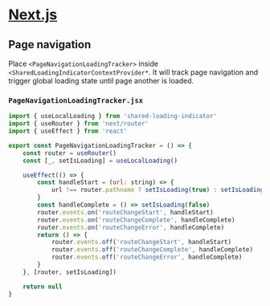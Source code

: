 # [Next.js](https://nextjs.org/)

## Page navigation

Place `<PageNavigationLoadingTracker>` inside `<SharedLoadingIndicatorContextProvider*`. It will track page navigation and trigger global loading state until page another is loaded.

### `PageNavigationLoadingTracker.jsx`

```jsx
import { useLocalLoading } from 'shared-loading-indicator'
import { useRouter } from 'next/router'
import { useEffect } from 'react'

export const PageNavigationLoadingTracker = () => {
	const router = useRouter()
	const [_, setIsLoading] = useLocalLoading()

	useEffect(() => {
		const handleStart = (url: string) => {
			url !== router.pathname ? setIsLoading(true) : setIsLoading(false)
		}
		const handleComplete = () => setIsLoading(false)
		router.events.on('routeChangeStart', handleStart)
		router.events.on('routeChangeComplete', handleComplete)
		router.events.on('routeChangeError', handleComplete)
		return () => {
			router.events.off('routeChangeStart', handleStart)
			router.events.off('routeChangeComplete', handleComplete)
			router.events.off('routeChangeError', handleComplete)
		}
	}, [router, setIsLoading])

	return null
}
```
